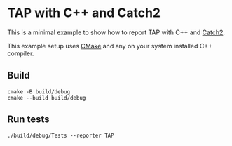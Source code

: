 # TAP with C++ and Catch2

This is a minimal example to show how to report TAP with C++ and [Catch2]([README.md](README.md)).

This example setup uses [CMake](https://cmake.org) and any on your system installed C++ compiler.

## Build

```shell
cmake -B build/debug
cmake --build build/debug
```

## Run tests

```shell
./build/debug/Tests --reporter TAP
```
